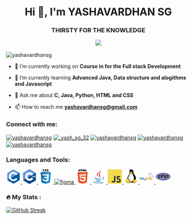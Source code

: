 


<h1 align="center">Hi 👋, I'm YASHAVARDHAN SG</h1>
<h3 align="center"color="green"> THIRSTY FOR THE KNOWLEDGE </h3>
<div id="header" align="center">
  <img src="https://media.giphy.com/media/M9gbBd9nbDrOTu1Mqx/giphy.gif" width="100"/>
</div>


<p align="left"> <img src="https://komarev.com/ghpvc/?username=YASHAVARDHAN-SG&label=Profile%20views&color=0e75b6&style=flat" alt="yashavardhansg" /> </p>

- 🔭 I’m currently working on **Course in for the Full stack Development**

- 🌱 I’m currently learning **Advanced Java, Data structure and alogithms and Javascript**

- 💬 Ask me about **C, Java, Python, HTML and CSS**

- 📫 How to reach me **yashavardhansg@gmail.com**


<h3 align="left">Connect with me:</h3>
<p align="left">
<a href="https://www.linkedin.com/in/yashavardhan-sg-781594213" target="blank"><img align="center" src="https://raw.githubusercontent.com/rahuldkjain/github-profile-readme-generator/master/src/images/icons/Social/twitter.svg" alt="yashavardhansg" height="30" width="40" /></a>
<a href="https://instagram.com/_yash_sg_32?igshid=MzNlNGNkZWQ4Mg==" target="blank"><img align="center" src="https://raw.githubusercontent.com/rahuldkjain/github-profile-readme-generator/master/src/images/icons/Social/instagram.svg" alt="_yash_sg_32" height="30" width="40" /></a>
<a href="https://www.codechef.com/users/yashavardhan_s" target="blank"><img align="center" src="https://cdn.jsdelivr.net/npm/simple-icons@3.1.0/icons/codechef.svg" alt="yashavardhansg" height="30" width="40" /></a>
<a href="https://www.hackerrank.com/4al20is041?hr_r=1" target="blank"><img align="center" src="https://raw.githubusercontent.com/rahuldkjain/github-profile-readme-generator/master/src/images/icons/Social/hackerrank.svg" alt="yashavardhansg" height="30" width="40" /></a>
<a href="https://leetcode.com/Yashu_32" target="blank"><img align="center" src="https://raw.githubusercontent.com/rahuldkjain/github-profile-readme-generator/master/src/images/icons/Social/leet-code.svg" alt="yashavardhansg" height="30" width="40" /></a>
</p>

<h3 align="left">Languages and Tools:</h3>
<p align="left"> <a href="https://www.cprogramming.com/" target="_blank" rel="noreferrer"> <img src="https://raw.githubusercontent.com/devicons/devicon/master/icons/c/c-original.svg" alt="c" width="40" height="40"/> </a> <a href="https://www.w3schools.com/cpp/" target="_blank" rel="noreferrer"> <img src="https://raw.githubusercontent.com/devicons/devicon/master/icons/cplusplus/cplusplus-original.svg" alt="cplusplus" width="40" height="40"/> </a> <a href="https://www.w3schools.com/css/" target="_blank" rel="noreferrer"> <img src="https://raw.githubusercontent.com/devicons/devicon/master/icons/css3/css3-original-wordmark.svg" alt="css3" width="40" height="40"/> </a> <a href="https://www.figma.com/" target="_blank" rel="noreferrer"> <img src="https://www.vectorlogo.zone/logos/figma/figma-icon.svg" alt="figma" width="40" height="40"/> </a>  <a href="https://www.w3.org/html/" target="_blank" rel="noreferrer"> <img src="https://raw.githubusercontent.com/devicons/devicon/master/icons/html5/html5-original-wordmark.svg" alt="html5" width="40" height="40"/> </a> <a href="https://www.java.com" target="_blank" rel="noreferrer"> <img src="https://raw.githubusercontent.com/devicons/devicon/master/icons/java/java-original.svg" alt="java" width="40" height="40"/> </a> <a href="https://developer.mozilla.org/en-US/docs/Web/JavaScript" target="_blank" rel="noreferrer"> <img src="https://raw.githubusercontent.com/devicons/devicon/master/icons/javascript/javascript-original.svg" alt="javascript" width="40" height="40"/> </a> <a href="https://www.linux.org/" target="_blank" rel="noreferrer"> <img src="https://raw.githubusercontent.com/devicons/devicon/master/icons/linux/linux-original.svg" alt="linux" width="40" height="40"/> </a> <a href="https://www.mysql.com/" target="_blank" rel="noreferrer"> <img src="https://raw.githubusercontent.com/devicons/devicon/master/icons/mysql/mysql-original-wordmark.svg" alt="mysql" width="40" height="40"/> </a> <a href="https://www.php.net" target="_blank" rel="noreferrer"> <img src="https://raw.githubusercontent.com/devicons/devicon/master/icons/php/php-original.svg" alt="php" width="40" height="40"/> </a>  </p>

### :fire: My Stats :
[![GitHub Streak](http://github-readme-streak-stats.herokuapp.com?user=yashavardhan-sg&theme=synthwave)](https://git.io/streak-stats)
